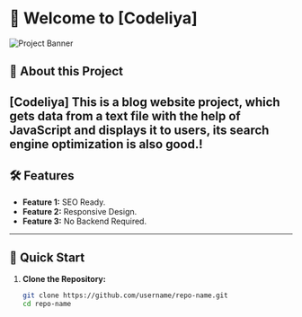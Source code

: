 # 🌟 Welcome to [Codeliya]

![Project Banner](https://codeliya.github.io/assets/img/meta-image.png)  

## 📖 About this Project  
[Codeliya] This is a blog website project, which gets data from a text file with the help of JavaScript and displays it to users, its search engine optimization is also good.!  
---

## 🛠️ Features  
- **Feature 1:** SEO Ready.  
- **Feature 2:** Responsive Design.  
- **Feature 3:** No Backend Required.  

---

## 🚀 Quick Start  
1. **Clone the Repository:**  
   ```bash  
   git clone https://github.com/username/repo-name.git  
   cd repo-name  
